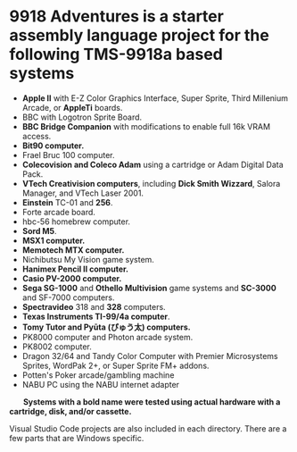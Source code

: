 # 9918 Adventures is a starter assembly language project for the following TMS-9918a based systems
* **Apple II** with E-Z Color Graphics Interface, Super Sprite, Third Millenium Arcade, or **AppleTi** boards.
* BBC with Logotron Sprite Board.
* **BBC Bridge Companion** with modifications to enable full 16k VRAM access.
* **Bit90 computer.**
* Frael Bruc 100 computer.
* **Colecovision and Coleco Adam** using a cartridge or Adam Digital Data Pack.
* **VTech Creativision computers**, including **Dick Smith Wizzard**, Salora Manager, and VTech Laser 2001.
* **Einstein** TC-01 and **256**.
* Forte arcade board.
* hbc-56 homebrew computer.
* **Sord M5**.
* **MSX1 computer.**
* **Memotech MTX computer.**
* Nichibutsu My Vision game system.
* **Hanimex Pencil II computer.**
* **Casio PV-2000 computer.**
* **Sega SG-1000** and **Othello Multivision** game systems and **SC-3000** and SF-7000 computers.
* **Spectravideo** 318 and **328** computers.
* **Texas Instruments TI-99/4a computer**.
* **Tomy Tutor and Pyūta (ぴゅう太) computers.**  
* PK8000 computer and Photon arcade system.  
* PK8002 computer.  
* Dragon 32/64 and Tandy Color Computer with Premier Microsystems Sprites, WordPak 2+, or Super Sprite FM+ addons.  
* Potten's Poker arcade/gambling machine  
* NABU PC using the NABU internet adapter  

&emsp;&ensp;&nbsp;**Systems with a bold name were tested using actual hardware with a cartridge, disk, and/or cassette.**

Visual Studio Code projects are also included in each directory. There are a few parts that are Windows specific.
